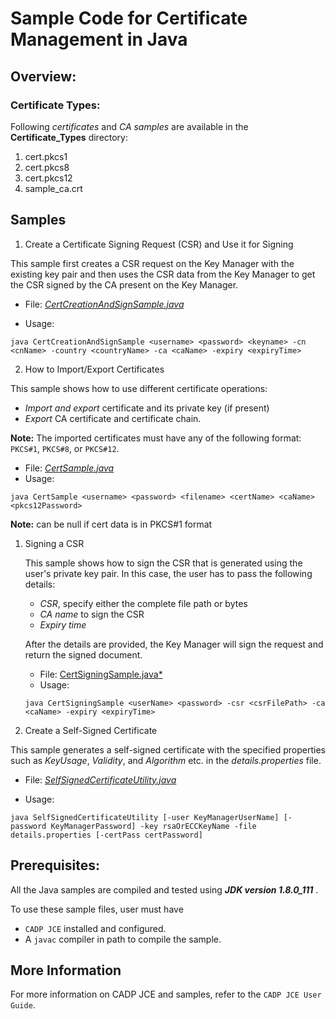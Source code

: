 # Sample Code for Certificate Management in Java

## Overview:

### Certificate Types:

Following *certificates* and *CA samples* are available in the **Certificate_Types** directory:

1. cert.pkcs1
1. cert.pkcs8
1. cert.pkcs12
1. sample_ca.crt

## Samples

1. Create a Certificate Signing Request (CSR) and Use it for Signing

This sample first creates a CSR request on the Key Manager with the existing key pair and then uses the CSR data from the Key Manager to get the CSR signed by the CA present on the Key Manager.

* File: 
[*CertCreationAndSignSample.java*](CertCreationAndSignSample.java)

* Usage:
```shell
java CertCreationAndSignSample <username> <password> <keyname> -cn <cnName> -country <countryName> -ca <caName> -expiry <expiryTime>
```

2. How to Import/Export Certificates

This sample shows how to use different certificate operations:
- *Import and export* certificate and its private key (if present)
- *Export* CA certificate and certificate chain.
  
**Note:** The imported certificates must have any of the following format:  `PKCS#1`, `PKCS#8`, or `PKCS#12`. 

* File: [*CertSample.java*](CertSample.java)
* Usage: 
```shell
java CertSample <username> <password> <filename> <certName> <caName> <pkcs12Password> 
```
**Note:** <pkcs12Password> can be null if cert data is in PKCS#1 format

1. Signing a CSR

    This sample shows how to sign the CSR that is generated using the user's private key pair. In this case, the user has to pass the following details:

    * *CSR*, specify either the complete file path or bytes
    * *CA name* to sign the CSR 
    * *Expiry time*

    After the details are provided, the Key Manager will sign the request and return the signed document.

    * File: [CertSigningSample.java*](CertSigningSample.java*)
    * Usage:
    ```shell 
    java CertSigningSample <userName> <password> -csr <csrFilePath> -ca <caName> -expiry <expiryTime>
    ```


1. Create a Self-Signed Certificate

This sample generates a self-signed certificate with the specified properties such as *KeyUsage*, *Validity*, and *Algorithm* etc. in the *details.properties* file.

* File: [*SelfSignedCertificateUtility.java*](SelfSignedCertificateUtility.java)

* Usage: 
```shell
java SelfSignedCertificateUtility [-user KeyManagerUserName] [-password KeyManagerPassword] -key rsaOrECCKeyName -file details.properties [-certPass certPassword]
```

## Prerequisites: 

All the Java samples are compiled and tested using ***JDK version 1.8.0_111*** .

To use these sample files, user must have

- `CADP JCE` installed and configured.
- A `javac` compiler in path to compile the sample. 
    
## More Information

For more information on CADP JCE and samples, refer to the `CADP JCE User Guide`.


